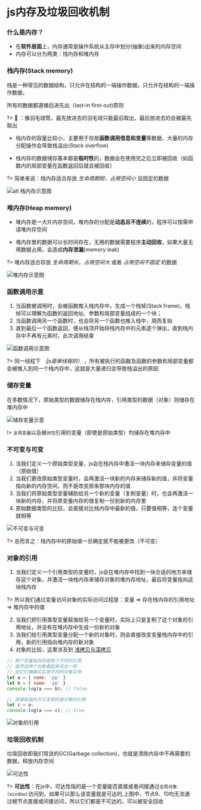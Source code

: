 # js内存及垃圾回收机制
### 什么是内存？
- 在**软件层面**上，内存通常是操作系统从主存中划分(抽象)出来的内存空间
- 内存可以分为两类：栈内存和堆内存

### 栈内存(Stack memory)
栈是一种常见的数据结构，只允许在结构的一端操作数据，只允许在结构的一端操作数据，

所有的数据都遵循后进先出（last-in first-out)原则

?> 🌰  ：像羽毛球筒，最先放进去的羽毛球只能最后取出，最后放进去的会被最先取出

- 栈内存的容量比较小，主要用于存放**函数调用信息和变量**等数据，大量的内存分配操作会导致栈溢出(Stack overflow)

- 栈内存的数据储存基本都是**临时性**的，数据会在使用完之后立即被回收（如函数内的局部变量在函数返回后就会被回收）

?> 简单来说：栈内存适合存放 _生命周期短，占用空间小_ 且固定的数据

![alt 栈内存示意图](../img/stack01.png "栈内存示意图")

### 堆内存(Heap memory)
- 堆内存是一大片内存空间，堆内存的分配是**动态且不连续**的，程序可以按需申请堆内存空间

- 堆内存里的数据可以长时间存在，无用的数据需要程序**主动回收**，如果大量无用数据占用，会造成**内存泄漏**(memory leak)

?> 堆内存适合存放 _生命周期长_，_占用空间大_ 或者 _占用空间不固定_ 的数据

![堆内存示意图](../img/heap01.png "堆内存示意图")

### 函数调用示意
1. 当函数被调用时，会被函数推入栈内存中，生成一个栈帧(Stack frame)，栈帧可以理解为函数的返回地址、参数和局部变量组成的一个块；
2. 当函数调用另一个函数时，也会将另一个函数也推入栈中，周而复始
3. 直到最后一个函数返回，便从栈顶开始将栈内存中的元素逐个弹出，直到栈内存中不再有元素时，此次调用结束

![函数调用示意图](../img/stack02.gif "函数调用示意图")

?> 同一线程下 _（js是单线程的）_ ，所有被执行的函数及函数的参数和局部变量都会被推入到同一个栈内存中，这就是大量递归会导致栈溢出的原因

### 储存变量
在多数情况下，原始类型的数据储存在栈内存，引用类型的数据（对象）则储存在堆内存中

![储存变量示意](../img/stack03.png "储存变量示意")

!> `全局变量`以及被`闭包`引用的变量（即使是原始类型）均储存在堆内存中

### 不可变与可变
1. 当我们定义一个原始类型变量，js会在栈内存中激活一块内存来储存变量的值（原始值）
2. 当我们更改原始类型变量时，会再激活一块新的内存来储存新的值，并将变量指向新的内存空间，而不是改变原来那块内存的值
3. 当我们将原始类型变量辅助给另一个新的变量（复制变量）时，也会再激活一块新的内存，并将原变量内存的值复制一份到新的内存里
4. 原始数据类型的比较，会直接对比栈内存中最新的值，只要值相等，连个变量就相等

![不可变与可变](../img/stack04.png)

?> 总而言之：栈内存中的原始值一旦确定就不能被更改（不可变）

### 对象的引用
1. 当我们定义一个引用类型的变量时，js会在堆内存中找到一块合适的地方来储存这个对象，并激活一块栈内存来储存对象的堆内存地址，最后将变量指向这块栈内存

?> 所以我们通过变量访问对象的实际访问过程是：变量 => 存在栈内存的引用地址 => 堆内存中的值

2. 当我们把引用类型变量赋值给另一个变量时，实际上只是复制了这个对象的引用地址，并没有在堆内存中生成一份新的对象
3. 当我们给引用类型变量分配一个新的对象时，则会直接改变变量栈内存中的引用，新的引用指向堆内存的新对象
4. 对象的比较，这里涉及到 [浅拷贝与深拷贝](../js/浅拷贝与深拷贝)

```js
// 两个变量指向的是两个不同的引用
// 虽然这两个对象看起来完全一样
// 但它们确确实实是不同的对象实例
let a = { name: 'pp' }
let b = { name: 'pp' }
console.log(a === b); // false

// 直接赋值的方式复制的是对象的引用
let c = a;
console.log(a === c); // true
```

![对象的引用](../img/heap02.png)

### 垃圾回收机制
垃圾回收即我们常说的GC(Garbage collection)，也就是清除内存中不再需要的数据，释放内存空间

![可达性](../img/gc01.png)

?> **可达性**：在js中，可达性指的是一个变量能否直接或者间接通过`全局对象(window)`访问到，如果可以那么该变量就是可达的,上图中，节点9、10均无法通过根节点直接或间接访问，所以它们都是不可达的，可以被安全回收
